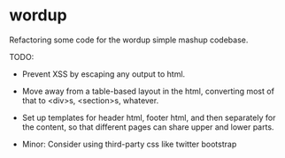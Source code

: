 wordup
======

Refactoring some code for the wordup simple mashup codebase.


TODO: 

 - Prevent XSS by escaping any output to html.
    
 - Move away from a table-based layout in the html, converting most of that to &lt;div&gt;s, &lt;section&gt;s, whatever.
    
 - Set up templates for header html, footer html, and then separately for the content, so that different pages can share upper and lower parts.
    
 - Minor: Consider using third-party css like twitter bootstrap

